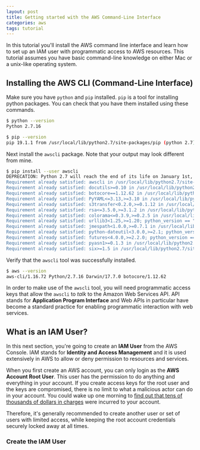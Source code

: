```yaml
---
layout: post
title: Getting started with the AWS Command-Line Interface
categories: aws
tags: tutorial
---
```


In this tutorial you'll install the AWS command line interface and learn how to set up an IAM user with programmatic access to AWS resources. This tutorial assumes you have basic command-line knowledge on either Mac or a unix-like operating system.

 <!--more-->

## Installing the AWS CLI (Command-Line Interface)

Make sure you have `python` and `pip` installed. `pip` is a tool for installing python packages. You can check that you have them installed using these commands.

```bash
$ python --version
Python 2.7.16

$ pip --version
pip 19.1.1 from /usr/local/lib/python2.7/site-packages/pip (python 2.7)
```

Next install the `awscli` package. Note that your output may look different from mine.

```bash
$ pip install --user awscli
DEPRECATION: Python 2.7 will reach the end of its life on January 1st, 2020. Please upgrade your Python as Python 2.7 won't be maintained after that date. A future version of pip will drop support for Python 2.7.
Requirement already satisfied: awscli in /usr/local/lib/python2.7/site-packages (1.16.72)
Requirement already satisfied: docutils>=0.10 in /usr/local/lib/python2.7/site-packages (from awscli) (0.14)
Requirement already satisfied: botocore==1.12.62 in /usr/local/lib/python2.7/site-packages (from awscli) (1.12.62)
Requirement already satisfied: PyYAML<=3.13,>=3.10 in /usr/local/lib/python2.7/site-packages (from awscli) (3.13)
Requirement already satisfied: s3transfer<0.2.0,>=0.1.12 in /usr/local/lib/python2.7/site-packages (from awscli) (0.1.13)
Requirement already satisfied: rsa<=3.5.0,>=3.1.2 in /usr/local/lib/python2.7/site-packages (from awscli) (3.4.2)
Requirement already satisfied: colorama<=0.3.9,>=0.2.5 in /usr/local/lib/python2.7/site-packages (from awscli) (0.3.9)
Requirement already satisfied: urllib3<1.25,>=1.20; python_version == "2.7" in /usr/local/lib/python2.7/site-packages (from botocore==1.12.62->awscli) (1.24.1)
Requirement already satisfied: jmespath<1.0.0,>=0.7.1 in /usr/local/lib/python2.7/site-packages (from botocore==1.12.62->awscli) (0.9.3)
Requirement already satisfied: python-dateutil<3.0.0,>=2.1; python_version >= "2.7" in /usr/local/lib/python2.7/site-packages (from botocore==1.12.62->awscli) (2.7.5)
Requirement already satisfied: futures<4.0.0,>=2.2.0; python_version == "2.6" or python_version == "2.7" in /usr/local/lib/python2.7/site-packages (from s3transfer<0.2.0,>=0.1.12->awscli) (3.2.0)
Requirement already satisfied: pyasn1>=0.1.3 in /usr/local/lib/python2.7/site-packages (from rsa<=3.5.0,>=3.1.2->awscli) (0.4.4)
Requirement already satisfied: six>=1.5 in /usr/local/lib/python2.7/site-packages (from python-dateutil<3.0.0,>=2.1; python_version >= "2.7"->botocore==1.12.62->awscli) (1.10.0)
```

Verify that the `awscli` tool was successfully installed.

```bash
$ aws --version
aws-cli/1.16.72 Python/2.7.16 Darwin/17.7.0 botocore/1.12.62
```

In order to make use of the `awscli` tool, you will need programmatic access keys that allow the `awscli` to *talk* to the Amazon Web Services API. API stands for **Application Program Interface** and Web APIs in particular have become a standard practice for enabling programmatic interaction with web services.

## What is an IAM User?
In this next section, you're going to create an **IAM User** from the AWS Console. IAM stands for **Identity and Access Management** and it is used extensively in AWS to allow or deny permission to resources and services.

When you first create an AWS account, you can only login as the **AWS Account Root User**. This user has the permission to do anything and everything in your account. If you create access keys for the root user and the keys are compromised, there is no limit to what a malicious actor can do in your account. You could wake up one morning to [find out that tens of thousands of dollars in charges](https://www.reddit.com/r/aws/comments/8rj9ep/my_aws_account_was_hacked/) were incurred to your account.

Therefore, it's generally recommended to create another user or set of users with limited access, while keeping the root account credentials securely locked away at all times.

### Create the IAM User
